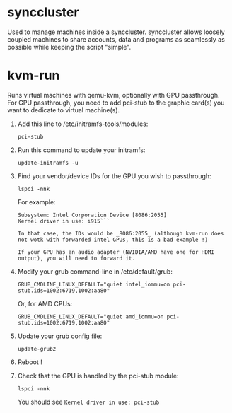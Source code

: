 # synccluster

Used to manage machines inside a synccluster. synccluster allows loosely coupled machines to share accounts, data and programs as seamlessly as possible while keeping the script "simple".


# kvm-run

Runs virtual machines with qemu-kvm, optionally with GPU passthrough.
For GPU passthrough, you need to add pci-stub to the graphic card(s) you want to dedicate to virtual machine(s).

 1. Add this line to /etc/initramfs-tools/modules:

    ```pci-stub```


 2. Run this command to update your initramfs:

    ```update-initramfs -u```

 3. Find your vendor/device IDs for the GPU you wish to passthrough:

    ```lspci -nnk```

    For example:

    ```00:02.0 VGA compatible controller [0300]: Intel Corporation Atom Processor Z36xxx/Z37xxx Series Graphics & Display [8086:0f31] (rev 0e)
	Subsystem: Intel Corporation Device [8086:2055]
	Kernel driver in use: i915```

    In that case, the IDs would be _8086:2055_ (although kvm-run does not wotk with forwarded intel GPUs, this is a bad example !)

    If your GPU has an audio adapter (NVIDIA/AMD have one for HDMI output), you will need to forward it.

 4. Modify your grub command-line in /etc/default/grub:

    ```GRUB_CMDLINE_LINUX_DEFAULT="quiet intel_iommu=on pci-stub.ids=1002:6719,1002:aa80"```
    
    Or, for AMD CPUs:

    ```GRUB_CMDLINE_LINUX_DEFAULT="quiet amd_iommu=on pci-stub.ids=1002:6719,1002:aa80"```

 5. Update your grub config file:

    ```update-grub2```

 6. Reboot !

 7. Check that the GPU is handled by the pci-stub module:

    ```lspci -nnk```

    You should see ```Kernel driver in use: pci-stub```
